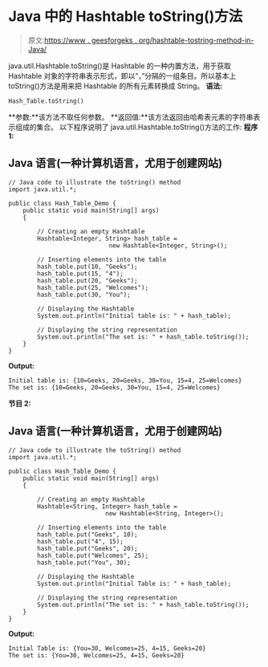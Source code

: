 # Java 中的 Hashtable toString()方法

> 原文:[https://www . geesforgeks . org/hashtable-tostring-method-in-Java/](https://www.geeksforgeeks.org/hashtable-tostring-method-in-java/)

java.util.Hashtable.toString()是 Hashtable 的一种内置方法，用于获取 Hashtable 对象的字符串表示形式，即以“，”分隔的一组条目。所以基本上 toString()方法是用来把 Hashtable 的所有元素转换成 String。
**语法:**

```
Hash_Table.toString()
```

**参数:**该方法不取任何参数。
**返回值:**该方法返回由哈希表元素的字符串表示组成的集合。
以下程序说明了 java.util.Hashtable.toString()方法的工作:
**程序 1:**

## Java 语言(一种计算机语言，尤用于创建网站)

```
// Java code to illustrate the toString() method
import java.util.*;

public class Hash_Table_Demo {
    public static void main(String[] args)
    {

        // Creating an empty Hashtable
        Hashtable<Integer, String> hash_table =
                            new Hashtable<Integer, String>();

        // Inserting elements into the table
        hash_table.put(10, "Geeks");
        hash_table.put(15, "4");
        hash_table.put(20, "Geeks");
        hash_table.put(25, "Welcomes");
        hash_table.put(30, "You");

        // Displaying the Hashtable
        System.out.println("Initial table is: " + hash_table);

        // Displaying the string representation
        System.out.println("The set is: " + hash_table.toString());
    }
}
```

**Output:** 

```
Initial table is: {10=Geeks, 20=Geeks, 30=You, 15=4, 25=Welcomes}
The set is: {10=Geeks, 20=Geeks, 30=You, 15=4, 25=Welcomes}
```

**节目 2:**

## Java 语言(一种计算机语言，尤用于创建网站)

```
// Java code to illustrate the toString() method
import java.util.*;

public class Hash_Table_Demo {
    public static void main(String[] args)
    {

        // Creating an empty Hashtable
        Hashtable<String, Integer> hash_table =
                           new Hashtable<String, Integer>();

        // Inserting elements into the table
        hash_table.put("Geeks", 10);
        hash_table.put("4", 15);
        hash_table.put("Geeks", 20);
        hash_table.put("Welcomes", 25);
        hash_table.put("You", 30);

        // Displaying the Hashtable
        System.out.println("Initial Table is: " + hash_table);

        // Displaying the string representation
        System.out.println("The set is: " + hash_table.toString());
    }
}
```

**Output:** 

```
Initial Table is: {You=30, Welcomes=25, 4=15, Geeks=20}
The set is: {You=30, Welcomes=25, 4=15, Geeks=20}
```